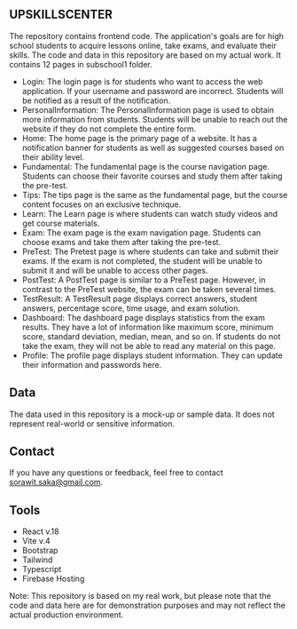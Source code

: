 ## UPSKILLSCENTER
The repository contains frontend code. The application's goals are for high school students to acquire lessons online, take exams, and evaluate their skills. The code and data in this repository are based on my actual work. It contains 12 pages in subschool1 folder.
- Login:
    The login page is for students who want to access the web application. If your username and password are incorrect. Students will be notified as a result of the notification.
- PersonalInformation:
    The PersonalInformation page is used to obtain more information from students. Students will be unable to reach out the website if they do not complete the entire form.
- Home:
    The home page is the primary page of a website. It has a notification banner for students as well as suggested courses based on their ability level.
- Fundamental:
    The fundamental page is the course navigation page. Students can choose their favorite courses and study them after taking the pre-test.
- Tips:
    The tips page is the same as the fundamental page, but the course content focuses on an exclusive technique.
- Learn:
    The Learn page is where students can watch study videos and get course materials.
- Exam:
    The exam page is the exam navigation page. Students can choose exams and take them after taking the pre-test.
- PreTest:
    The Pretest page is where students can take and submit their exams. If the exam is not completed, the student will be unable to submit it and will be unable to access other pages. 
- PostTest:
    A PostTest page is similar to a PreTest page. However, in contrast to the PreTest website, the exam can be taken several times.
- TestResult:
    A TestResult page displays correct answers, student answers, percentage score, time usage, and exam solution.
- Dashboard:
    The dashboard page displays statistics from the exam results. They have a lot of information like maximum score, minimum score, standard deviation, median, mean, and so on. If students do not take the exam, they will not be able to read any material on this page.
- Profile:
    The profile page displays student information. They can update their information and passwords here.

## Data
The data used in this repository is a mock-up or sample data. It does not represent real-world or sensitive information.

## Contact 
If you have any questions or feedback, feel free to contact sorawit.saka@gmail.com.

## Tools
- React v.18
- Vite v.4
- Bootstrap
- Tailwind
- Typescript
- Firebase Hosting

Note: This repository is based on my real work, but please note that the code and data here are for demonstration purposes and may not reflect the actual production environment.


